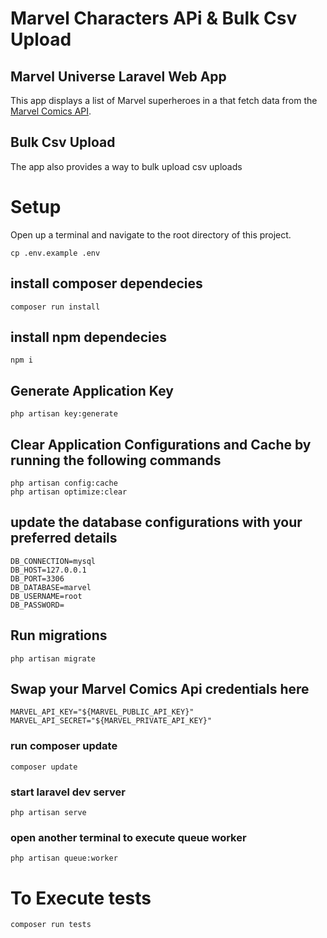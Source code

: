 # Marvel Characters APi & Bulk Csv Upload

## Marvel Universe Laravel Web App

This app displays a list of Marvel superheroes in a that fetch data from the [Marvel Comics API](https://developer.marvel.com/).

## Bulk Csv Upload
 The app also provides a way to bulk upload csv uploads


# Setup
Open up a terminal and navigate to the root directory of this project.

```
cp .env.example .env
```

## install composer dependecies
```
composer run install
```

## install npm dependecies
```
npm i
```

## Generate Application Key

```
php artisan key:generate
```

## Clear Application Configurations and Cache by running the following commands

```
php artisan config:cache
php artisan optimize:clear
```

## update the database configurations with your preferred details

```
DB_CONNECTION=mysql
DB_HOST=127.0.0.1
DB_PORT=3306
DB_DATABASE=marvel
DB_USERNAME=root
DB_PASSWORD=
```

## Run migrations
```
php artisan migrate
```

## Swap your Marvel Comics Api credentials here

```
MARVEL_API_KEY="${MARVEL_PUBLIC_API_KEY}"
MARVEL_API_SECRET="${MARVEL_PRIVATE_API_KEY}"
```

### run composer update
```
composer update
```

### start laravel dev server
```
php artisan serve
```

### open another terminal to execute queue worker
```
php artisan queue:worker
```

# To Execute tests
```
composer run tests
```

